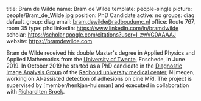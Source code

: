 title: Bram de Wilde
name: Bram de Wilde
template: people-single
picture: people/Bram_de_Wilde.jpg
position: PhD Candidate
active: no
groups: diag
default_group: diag
email: bram.dewilde@radboudumc.nl
office: Route 767, room 35
type: phd
linkedin: https://www.linkedin.com/in/bramdwilde
scholar: https://scholar.google.com/citations?user=I_zwVC0AAAAJ
website: https://bramdewilde.com

Bram de Wilde received his double Master's degree in Applied Physics and Applied Mathematics from the [University of Twente](https://www.utwente.nl/en/), Enschede, in June 2019. In October 2019 he started as a PhD candidate in the [Diagnostic Image Analysis Group](http://diagnijmegen.nl) of the [Radboud university medical center](https://www.radboudumc.nl/Research/), Nijmegen, working on AI-assisted detection of adhesions on cine MRI. The project is supervised by [member/henkjan-huisman] and executed in collaboration with [Richard ten Broek](https://www.linkedin.com/in/richard-ten-broek-18651929/).
